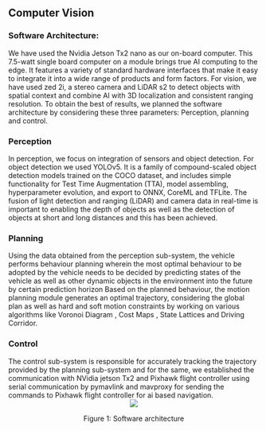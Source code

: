 <h2>Computer Vision</h2>
<h3>Software Architecture:</h3>
We have used the Nvidia Jetson Tx2 nano as our on-board computer. This 7.5-watt single board computer on a module brings true AI computing to the edge. It features a variety of standard hardware interfaces that make it easy to integrate it into a wide range of products and form factors. For vision, we have used zed 2i, a stereo camera and LiDAR s2 to detect objects with spatial context and combine AI with 3D localization and consistent ranging resolution. To obtain the best of results, we planned the software architecture by considering these three parameters: Perception, planning and control.
<h3>Perception</h3>
In perception, we focus on integration of sensors and object detection. For object detection we used YOLOv5. It is a family of compound-scaled object detection models trained on the COCO dataset, and includes simple functionality for Test Time Augmentation (TTA), model assembling, hyperparameter evolution, and export to ONNX, CoreML and TFLite. The fusion of light detection and ranging (LiDAR) and camera data in real-time is important to enabling the depth of objects as well as the detection of objects at short and long distances and this has been achieved.
<h3>Planning</h3>
Using the data obtained from the perception sub-system, the vehicle performs behaviour planning wherein the most optimal behaviour to be adopted by the vehicle needs to be decided by predicting states of the vehicle as well as other dynamic objects in the environment into the future by certain prediction horizon Based on the planned behaviour, the motion planning module generates an optimal trajectory, considering the global plan as well as hard and soft motion constraints by working on various algorithms like Voronoi Diagram , Cost Maps , State Lattices and Driving Corridor.
<h3>Control</h3>
The control sub-system is responsible for accurately tracking the trajectory provided by the planning sub-system and for the same, we established the communication with NVidia jetson Tx2 and Pixhawk flight controller using serial communication by pymavlink and mavproxy for sending the commands to Pixhawk flight controller for ai based navigation.
<div align="center">
    <img src="https://user-images.githubusercontent.com/109530150/230325196-c26f4753-2c52-43df-865a-384e38af223d.png">
  <p>Figure 1: Software architecture</p>
</div>
